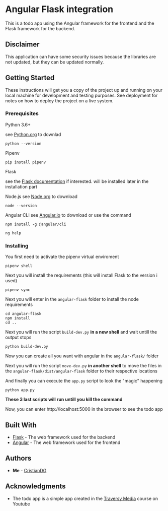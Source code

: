 # Angular Flask integration

This is a todo app using the Angular framework for the frontend and the Flask framework for the backend.

## Disclaimer

This application can have some security issues because the libraries are not updated, but they can be updated normally.

## Getting Started

These instructions will get you a copy of the project up and running on your local machine for development and testing purposes. See deployment for notes on how to deploy the project on a live system.

### Prerequisites

Python 3.6+

see [Python.org](https://www.python.org/) to downlad

```SH
python --version
```

Pipenv

```SH
pip install pipenv
```

Flask

see the [Flask documentation](http://flask.pocoo.org/) if interested.
will be installed later in the installation part

Node.js
see [Node.org](https://nodejs.org/en/) to download

```SH
node --version
```

Angular CLI
see [Angular.io](https://angular.io/) to download or use the command

```SH
npm install -g @angular/cli
```

```SH
ng help
```

### Installing

You first need to activate the pipenv virtual enviroment

```SH
pipenv shell
```

Next you will install the requirements (this will install Flask to the version i used)

```SH
pipenv sync
```

Next you will enter in the `angular-flask` folder to install the node requirements

```SH
cd angular-flask
npm install
cd ..
```

Next you will run the script `build-dev.py` **in a new shell** and wait untill the output stops

```SH
python build-dev.py
```

Now you can create all you want with angular in the `angular-flask/` folder

Next you will run the script `move-dev.py` **in another shell** to move the files in the `angular-flask/dist/angular-flask` folder to their respective locations

And finally you can execute the `app.py` script to look the "magic" happening

```SH
python app.py
```

**These 3 last scripts will run untill you kill the command**

Now, you can enter http://localhost:5000 in the browser to see the todo app

## Built With

-   [Flask](http://flask.pocoo.org/) - The web framework used for the backend
-   [Angular](https://angular.io/) - The web framework used for the frontend

## Authors

-   **Me** - [CristianDG](https://github.com/PurpleBooth)

<!-- ## License

This project is licensed under the MIT License - see the [LICENSE.md](LICENSE.md) file for details -->

## Acknowledgments

-   The todo app is a simple app created in the [Traversy Media](https://www.youtube.com/user/TechGuyWeb) course on Youtube
